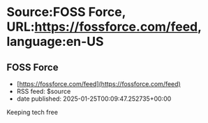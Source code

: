 # Source:FOSS Force, URL:https://fossforce.com/feed, language:en-US

## FOSS Force
 - [https://fossforce.com/feed](https://fossforce.com/feed)
 - RSS feed: $source
 - date published: 2025-01-25T00:09:47.252735+00:00

Keeping tech free

